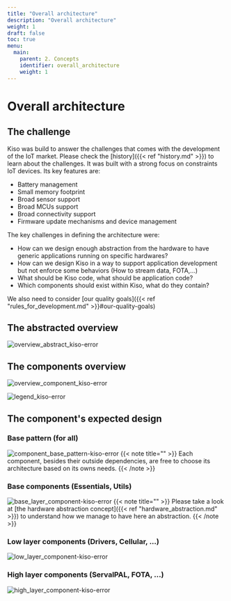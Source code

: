 ```yaml
---
title: "Overall architecture"
description: "Overall architecture"
weight: 1
draft: false
toc: true
menu:
  main:
    parent: 2. Concepts
    identifier: overall_architecture
    weight: 1
---
```


# Overall architecture
## The challenge
Kiso was build to answer the challenges that comes with the development of the IoT market. Please check the [history]({{< ref "history.md" >}}) to learn about the challenges. It was built with a strong focus on constraints IoT devices. Its key features are:

- Battery management
- Small memory footprint
- Broad sensor support
- Broad MCUs support
- Broad connectivity support
- Firmware update mechanisms and device management

The key challenges in defining the architecture were:

- How can we design enough abstraction from the hardware to have generic applications running on specific hardwares?
- How can we design Kiso in a way to support application development but not enforce some behaviors (How to stream data, FOTA,...)
- What should be Kiso code, what should be application code?
- Which components should exist within Kiso, what do they contain?

We also need to consider [our quality goals]({{< ref "rules_for_development.md" >}}#our-quality-goals)

## The abstracted overview
![overview_abstract_kiso-error](/images/overview_abstract_kiso.png)

## The components overview

![overview_component_kiso-error](/images/overview_component_kiso.png)

![legend_kiso-error](/images/legend.png)

## The component's expected design
### Base pattern (for all)
![component_base_pattern-kiso-error](/images/component_base_pattern.png)
{{< note title="" >}}
Each component, besides their outside dependencies, are free to choose its architecture based on its owns needs.
{{< /note >}}

### Base components (Essentials, Utils)
![base_layer_component-kiso-error](/images/base_layer_component.png)
{{< note title="" >}}
Please take a look at [the hardware abstraction concept]({{< ref "hardware_abstraction.md" >}}) to understand how we manage to have here an abstraction.
{{< /note >}}

### Low layer components (Drivers, Cellular, ...)
![low_layer_component-kiso-error](/images/low_layer_component.png)

### High layer components (ServalPAL, FOTA, ...)
![high_layer_component-kiso-error](/images/high_layer_component.png)


